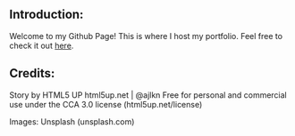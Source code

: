 ## Introduction:

Welcome to my Github Page! This is where I host my portfolio. Feel free to check it out [here](https://lastjohahn.github.io/).

## Credits:

Story by HTML5 UP
html5up.net | @ajlkn
Free for personal and commercial use under the CCA 3.0 license (html5up.net/license)

Images:
Unsplash (unsplash.com)
